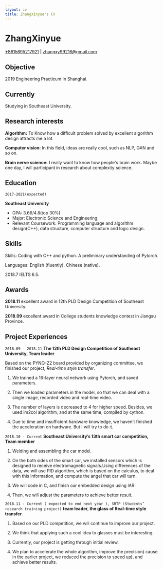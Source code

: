 ```yaml
---
layout: cv
title: ZhangXinyue's CV
---
```

# ZhangXinyue


<div id="webaddress">
<a href="isaac@applesdofall.org">+8615695217921</a>
| <a href="mailto://zhangxy99216@gmail.com">zhangxy99216@gmail.com</a>
</div>

## Objective

2019 Engineering Practicum in Shanghai.

## Currently

Studying in Southeast University.

## Research interests

**Algorithm:** To Know how a difficult problem solved by excellent algorithm design attracts me a lot.

**Computer vision:** In this field, ideas are really cool, such as NLP, GAN and so on.

**Brain nerve science:** I really want to know how people's brain work. Maybe one day, I will participant in research about complexity science.


## Education

`2017-2021(expected)`

**Southeast University**

- GPA: 3.66/4.8(top 30%)
- Major: Electronic Science and Engineering
- Relevant Coursework: Programming language and algorithm design(C++), data structure, computer structure and logic design.

## Skills

Skills: Coding with C++ and python. A preliminary understanding of Pytorch. 

Languages: English (fluently), Chinese (native). 

  2018.7 IELTS 6.5.

## Awards

**2018.11**
 excellent award in 12th PLD Design Competition of Southeast University.

**2018.09**
excellent award in College students knowledge contest in Jiangsu Province.

## Project Experiences

`2018.09 - 2018.11`
**The 12th PLD Design Competition of Southeast University, Team leader**

Based on the PYNQ-Z2 board provided by organizing committee, we finished our project, *Real-time style transfer*.

1. We trained a 16-layer neural network using Pytorch, and saved parameters. 

2. Then we loaded parameters in the model, so that we can deal with a single image, recorded video and real-time video.

3. The number of layers is decreased to 4 for higher speed. Besides, we used im2col algorithm, and at the same time, compiled by cython.

4. Due to time and insufficient hardware knowledge, we haven’t finished the acceleration on hardware. But I will try to do it.

`2018.10 - Current`
**Southeast University’s 13th smart car competition, Team member**
  
  1. Welding and assembling the car model.

  2. On the both sides of the smart car, we installed sensors which is designed to receive electromagnetic signals.Using differences of the data, we will use PID algorithm, which is based on the calculus, to deal with this information, and compute the angel that car will turn.

  3. We will code in C, and finish our embedded design using IAR.

  4. Then, we will adjust the parameters to achieve better result.
  
   `2018.11 - Current ( expected to end next year ), SRTP (Students’ research training project)`
   **team leader, the glass of Real-time style transfer.**
   
   1. Based on our PLD competition, we will continue to improve our project.

   2. We think that applying such a cool idea to glasses must be interesting.

   3. Currently, our project is getting through initial review.

   4. We plan to accelerate the whole algorithm, improve the precision( cause in the earlier project, we reduced the precision to speed up), and achieve better results.
